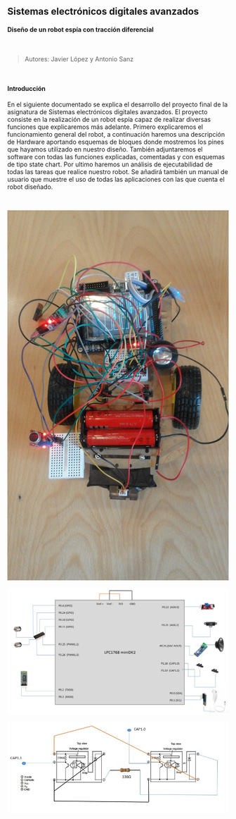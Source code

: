 
## Sistemas electrónicos digitales avanzados

#### Diseño de un robot espía con tracción diferencial

<br>

> Autores: Javier López y Antonio Sanz

<br>

#### Introducción

En el siguiente documentado se explica el desarrollo del proyecto final de la asignatura
de Sistemas electrónicos digitales avanzados. El proyecto consiste en la realización de
un robot espía capaz de realizar diversas funciones que explicaremos más adelante.
Primero explicaremos el funcionamiento general del robot, a continuación haremos
una descripción de Hardware aportando esquemas de bloques donde mostremos los
pines que hayamos utilizado en nuestro diseño. También adjuntaremos el software
con todas las funciones explicadas, comentadas y con esquemas de tipo state chart.
Por ultimo haremos un análisis de ejecutabilidad de todas las tareas que realice
nuestro robot. Se añadirá también un manual de usuario que muestre el uso de todas
las aplicaciones con las que cuenta el robot diseñado.

<br>

![Alt Text](foto1.jpg)

<!-- ![Alt Text](foto2.jpg)-->

![Alt Text](schematic.JPG)

![Alt Text](schematic2.JPG)
